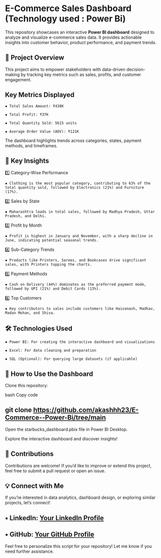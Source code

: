 # E-Commerce Sales Dashboard  (Technology used : Power Bi)
This repository showcases an interactive **Power BI dashboard** designed to analyze and visualize e-commerce sales data. It provides actionable insights into customer behavior, product performance, and payment trends.

## 📌 Project Overview

This project aims to empower stakeholders with data-driven decision-making by tracking key metrics such as sales, profits, and customer engagement.

## Key Metrics Displayed

    ▪ Total Sales Amount: ₹438K
  
    ▪ Total Profit: ₹37K
  
    ▪ Total Quantity Sold: 5615 units
  
    ▪ Average Order Value (AOV): ₹121K

The dashboard highlights trends across categories, states, payment methods, and timeframes.

## 🌟 Key Insights
1️⃣ Category-Wise Performance

    ▪ Clothing is the most popular category, contributing to 63% of the total quantity sold, followed by Electronics (21%) and Furniture (17%).

2️⃣ Sales by State
  
    ▪ Maharashtra leads in total sales, followed by Madhya Pradesh, Uttar Pradesh, and Delhi.

3️⃣ Profit by Month

    ▪ Profit is highest in January and November, with a sharp decline in June, indicating potential seasonal trends.

4️⃣ Sub-Category Trends

    ▪ Products like Printers, Sarees, and Bookcases drive significant sales, with Printers topping the charts.

5️⃣ Payment Methods

    ▪ Cash on Delivery (44%) dominates as the preferred payment mode, followed by UPI (21%) and Debit Cards (13%).

6️⃣ Top Customers

    ▪ Key contributors to sales include customers like Haivanash, Madhav, Madan Mohan, and Shiva.

## 🛠️ Technologies Used

    ▪ Power BI: For creating the interactive dashboard and visualizations
  
    ▪ Excel: For data cleaning and preparation
  
    ▪ SQL (Optional): For querying large datasets (if applicable)

## 🚀 How to Use the Dashboard
Clone this repository:

bash
Copy code
## git clone https://github.com/akashhh23/E-Commerce--Power-Bi/tree/main 
Open the starbucks_dashboard.pbix file in Power BI Desktop.

Explore the interactive dashboard and discover insights!

## 📢 Contributions
Contributions are welcome! If you’d like to improve or extend this project, feel free to submit a pull request or open an issue.

## 💡 Connect with Me
If you’re interested in data analytics, dashboard design, or exploring similar projects, let’s connect!

## ▪ LinkedIn: [Your LinkedIn Profile](https://www.linkedin.com/in/akash-patil-674569219)
## ▪ GitHub: [Your GitHub Profile](https://github.com/akashhh23)

Feel free to personalize this script for your repository! Let me know if you need further assistance.
